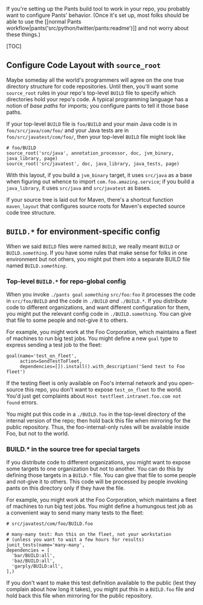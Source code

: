 If you're setting up the Pants build tool to work in your repo, you probably
want to configure Pants' behavior.
(Once it's set up, most folks should be able to use the
[[normal Pants workflow|pants('src/python/twitter/pants:readme')]] and not
worry about these things.)

[TOC]

## Configure Code Layout with `source_root`

Maybe someday all the world's programmers will agree on the one true directory
structure for code repositories. Until then, you'll want some `source_root`
rules in your repo's top-level `BUILD` file to specify which directories hold
your repo's code. A typical programming language has a notion of _base paths_
for imports; you configure pants to tell it those base paths.

If your top-level `BUILD` file is `foo/BUILD` and your main Java code is in
`foo/src/java/com/foo/` and your Java tests are in `foo/src/javatest/com/foo/`,
then your top-level `BUILD` file might look like

    # foo/BUILD
    source_root('src/java', annotation_processor, doc, jvm_binary, java_library, page)
    source_root('src/javatest', doc, java_library, java_tests, page)

With this layout, if you build a `jvm_binary` target, it uses `src/java` as
a base when figuring out whence to import `com.foo.amazing.service`; if you
build a `java_library`, it uses `src/java` and `src/javatest` as bases.

If your source tree is laid out for Maven, there's a shortcut function
`maven_layout` that configures source roots for Maven's expected
source code tree structure.

## `BUILD.*` for environment-specific config

When we said `BUILD` files were named `BUILD`, we really meant `BUILD` or
`BUILD.`_`something`_. If you have some rules that make sense for folks in
one environment but not others, you might put them into a separate
BUILD file named `BUILD.`_`something`_.

### Top-level `BUILD.*` for repo-global config

When you invoke `./pants goal` _`something`_ `src/foo:foo` it processes
the code in `src/foo/BUILD` and the code in `./BUILD` _and_ `./BUILD.*`. If you
distribute code to different organizations, and want different configuration
for them, you might put the relevant config code in `./BUILD.something`.
You can give that file to some people and not-give it to others.

For example, you might work at the Foo Corporation, which maintains a fleet
of machines to run big test jobs. You might define a new `goal` type to
express sending a test job to the fleet:

    goal(name='test_on_fleet',
         action=SendTestToFleet,
         dependencies=[]).install().with_description('Send test to Foo fleet')

If the testing fleet is only available on Foo's internal network and you
open-source this repo, you don't want to expose `test_on_fleet` to the world.
You'd just get complaints about `Host testfleet.intranet.foo.com not found`
errors.

You might put this code in a `./BUILD.foo` in the top-level directory of the
internal version of the repo; then hold back this file when mirroring for
the public repository. Thus, the foo-internal-only rules will be available
inside Foo, but not to the world.

### BUILD.* in the source tree for special targets

If you distribute code to different organizations, you might want to expose some
targets to one organization but not to another. You can do this by defining
those targets in a `BUILD.*` file. You can give that file to some people and
not-give it to others. This code will be processed by people invoking pants
on this directory only if they have the file.

For example, you might work at the Foo Corporation, which maintains a fleet
of machines to run big test jobs. You might define a humungous test job
as a convenient way to send many many tests to the fleet:

    # src/javatest/com/foo/BUILD.foo
    
    # many-many test: Run this on the fleet, not your workstation
    # (unless you want to wait a few hours for results)
    junit_tests(name='many-many',
    dependencies = [
      'bar/BUILD:all',
      'baz/BUILD:all',
      'garply/BUILD:all',
    ],)

If you don't want to make this test definition available to the public (lest
they complain about how long it takes), you might put this in a `BUILD.foo`
file and hold back this file when mirroring for the public repository.






